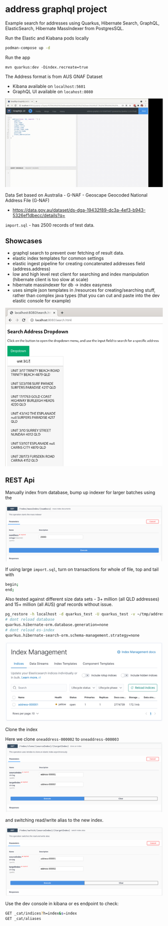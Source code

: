 # address graphql project

Example search for addresses using Quarkus, Hibernate Search, GraphQL, ElasticSearch, Hibernate MassIndexer from PostgresSQL.

Run the Elastic and Kiabana pods locally
```bash
podman-compose up -d
```

Run the app
```aidl
mvn quarkus:dev -Dindex.recreate=true
```

The Address format is from AUS GNAF Dataset 

- Kibana available on `localhost:5601`
- GraphQL UI available on `locahost:8080`

![grapql-ui.png](images/address-graphql.gif)

Data Set based on Australia - G-NAF - Geoscape Geocoded National Address File (G-NAF)
- https://data.gov.au/dataset/ds-dga-19432f89-dc3a-4ef3-b943-5326ef1dbecc/details?q=

`import.sql` - has 2500 records of test data.

## Showcases

- graphql search to prevent over fetching of result data.
- elastic index templates for common settings
- elastic ingest pipeline for creating concatenated addresses field (address.address)
- low and high level rest client for searching and index manipulation (hibernate client is too slow at scale)
- hibernate massindexer for db -> index easyness
- uses simple json templates in /resources for creating/searching stuff, rather than complex java types (that you can cut and paste into the dev elastic console for example)

![dropdown-search.png](images/dropdown-search.png)

## REST Api

Manually index from database, bump up indexer for larger batches using the

![massindex.png](images/massindex.png)

If using large `import.sql`, turn on transactions for whole of file, top and tail with
```bash
begin;
end;
```

Also tested against different size data sets - 3+ million (all QLD addresses) and 15+ million (all AUS) gnaf records without issue.
```bash
pg_restore -h localhost -d quarkus_test -U quarkus_test -v ~/tmp/address.dmp
# dont reload database
quarkus.hibernate-orm.database.generation=none
# dont reload es-index
quarkus.hibernate-search-orm.schema-management.strategy=none
```

![grapql-index.png](images/graphql-index.png)

Clone the index

Here we clone `oneaddress-000002` to `oneaddress-000003`
![index-clone.png](images/index-clone.png)

and switching read/write alias to the new index.

![switch-index.png](images/switch-index.png)

Use the dev console in kibana or es endpoint to check:
```bash
GET _cat/indices?h=index&s=index
GET _cat/aliases
```
